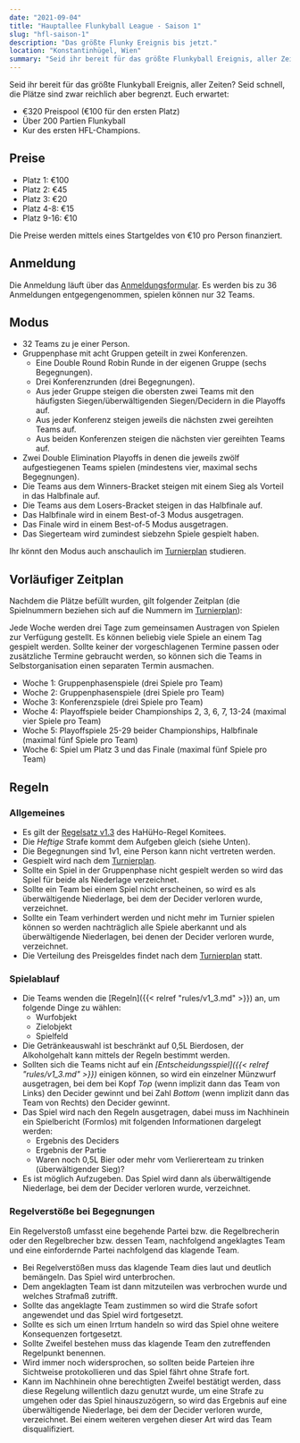 ```yaml
---
date: "2021-09-04"
title: "Hauptallee Flunkyball League - Saison 1"
slug: "hfl-saison-1"
description: "Das größte Flunky Ereignis bis jetzt."
location: "Konstantinhügel, Wien"
summary: "Seid ihr bereit für das größte Flunkyball Ereignis, aller Zeiten? Seid schnell, die Plätze sind zwar reichlich aber begrenzt. Euch erwartet: über €300 Preispool, 200 Partien Flunkyball und die Kur des ersten HFL-Champions."
---
```

Seid ihr bereit für das größte Flunkyball Ereignis, aller Zeiten? Seid schnell,
die Plätze sind zwar reichlich aber begrenzt. Euch erwartet:

- €320 Preispool (€100 für den ersten Platz)
- Über 200 Partien Flunkyball
- Kur des ersten HFL-Champions.

## Preise

- Platz 1: €100
- Platz 2: €45
- Platz 3: €20
- Platz 4-8: €15
- Platz 9-16: €10

Die Preise werden mittels eines Startgeldes von €10 pro Person finanziert.

## Anmeldung

Die Anmeldung läuft über das
[Anmeldungsformular](https://forms.gle/oj8NpJf6B2DtEsjZ8). Es werden bis zu 36
Anmeldungen entgegengenommen, spielen können nur 32 Teams.

## Modus

- 32 Teams zu je einer Person.
- Gruppenphase mit acht Gruppen geteilt in zwei Konferenzen.
  - Eine Double Round Robin Runde in der eigenen Gruppe (sechs Begegnungen).
  - Drei Konferenzrunden (drei Begegnungen).
  - Aus jeder Gruppe steigen die obersten zwei Teams mit den häufigsten
    Siegen/überwältigenden Siegen/Decidern in die Playoffs auf.
  - Aus jeder Konferenz steigen jeweils die nächsten zwei gereihten Teams auf.
  - Aus beiden Konferenzen steigen die nächsten vier gereihten Teams auf.
- Zwei Double Elimination Playoffs in denen die jeweils zwölf aufgestiegenen
  Teams spielen (mindestens vier, maximal sechs Begegnungen).
- Die Teams aus dem Winners-Bracket steigen mit einem Sieg als Vorteil in das
  Halbfinale auf.
- Die Teams aus dem Losers-Bracket steigen in das Halbfinale auf.
- Das Halbfinale wird in einem Best-of-3 Modus ausgetragen.
- Das Finale wird in einem Best-of-5 Modus ausgetragen.
- Das Siegerteam wird zumindest siebzehn Spiele gespielt haben.

Ihr könnt den Modus auch anschaulich im
[Turnierplan](https://docs.google.com/spreadsheets/d/1m3xTGM5kFjYiyqQcSN8xgM1dlCR-FFavkQp8OuNA62A/edit?usp=sharing)
studieren.

## Vorläufiger Zeitplan


Nachdem die Plätze befüllt wurden, gilt folgender Zeitplan (die Spielnummern
beziehen sich auf die Nummern im
[Turnierplan](https://docs.google.com/spreadsheets/d/1m3xTGM5kFjYiyqQcSN8xgM1dlCR-FFavkQp8OuNA62A/edit?usp=sharing)):

Jede Woche werden drei Tage zum gemeinsamen Austragen von Spielen zur Verfügung
gestellt. Es können beliebig viele Spiele an einem Tag gespielt werden. Sollte
keiner der vorgeschlagenen Termine passen oder zusätzliche Termine gebraucht
werden, so können sich die Teams in Selbstorganisation einen separaten Termin
ausmachen.

- Woche 1: Gruppenphasenspiele (drei Spiele pro Team)
- Woche 2: Gruppenphasenspiele (drei Spiele pro Team)
- Woche 3: Konferenzspiele (drei Spiele pro Team)
- Woche 4: Playoffspiele beider Championships 2, 3, 6, 7, 13-24 (maximal vier
  Spiele pro Team)
- Woche 5: Playoffspiele 25-29 beider Championships, Halbfinale (maximal fünf
  Spiele pro Team)
- Woche 6: Spiel um Platz 3 und das Finale (maximal fünf Spiele pro Team)


## Regeln

### Allgemeines

- Es gilt der [Regelsatz v1.3](https://github.com/Hauptallee-Huegel-Homies/Flunkyball-Rules/releases/download/1.3-Final%2B2/de.pdf)
  des HaHüHo-Regel Komitees.
- Die *Heftige* Strafe kommt dem Aufgeben gleich (siehe Unten).
- Die Begegnungen sind 1v1, eine Person kann nicht vertreten werden.
- Gespielt wird nach dem
  [Turnierplan](https://docs.google.com/spreadsheets/d/1m3xTGM5kFjYiyqQcSN8xgM1dlCR-FFavkQp8OuNA62A/edit?usp=sharing).
- Sollte ein Spiel in der Gruppenphase nicht gespielt werden so wird das Spiel
  für beide als Niederlage verzeichnet.
- Sollte ein Team bei einem Spiel nicht erscheinen, so wird es als
  überwältigende Niederlage, bei dem der Decider verloren wurde, verzeichnet.
- Sollte ein Team verhindert werden und nicht mehr im Turnier spielen können so
  werden nachträglich alle Spiele aberkannt und als überwältigende Niederlagen,
  bei denen der Decider verloren wurde, verzeichnet.
- Die Verteilung des Preisgeldes findet nach dem
  [Turnierplan](https://docs.google.com/spreadsheets/d/1m3xTGM5kFjYiyqQcSN8xgM1dlCR-FFavkQp8OuNA62A/edit?usp=sharing)
  statt.

### Spielablauf

- Die Teams wenden die [Regeln]({{< relref "rules/v1_3.md" >}}) an, um folgende
Dinge zu wählen:
  - Wurfobjekt
  - Zielobjekt
  - Spielfeld
- Die Getränkeauswahl ist beschränkt auf 0,5L Bierdosen, der Alkoholgehalt kann
  mittels der Regeln bestimmt werden.
- Sollten sich die Teams nicht auf ein _[Entscheidungsspiel]({{< relref
  "rules/v1_3.md" >}})_ einigen können, so wird ein einzelner Münzwurf
  ausgetragen, bei dem bei Kopf *Top* (wenn implizit dann das Team von Links)
  den Decider gewinnt und bei Zahl *Bottom* (wenn implizit dann das Team von
  Rechts) den Decider gewinnt.
- Das Spiel wird nach den Regeln ausgetragen, dabei muss im Nachhinein ein
  Spielbericht (Formlos) mit folgenden Informationen dargelegt werden:
  - Ergebnis des Deciders
  - Ergebnis der Partie
  - Waren noch 0,5L Bier oder mehr vom Verliererteam zu trinken (überwältigender
    Sieg)?
- Es ist möglich Aufzugeben. Das Spiel wird dann als überwältigende Niederlage,
    bei dem der Decider verloren wurde, verzeichnet.

### Regelverstöße bei Begegnungen

Ein Regelverstoß umfasst eine begehende Partei bzw. die Regelbrecherin oder den
Regelbrecher bzw. dessen Team, nachfolgend angeklagtes Team und eine
einfordernde Partei nachfolgend das klagende Team.

- Bei Regelverstößen muss das klagende Team dies laut und deutlich
  bemängeln. Das Spiel wird unterbrochen.
- Dem angeklagten Team ist dann mitzuteilen was verbrochen wurde und welches
  Strafmaß zutrifft.
- Sollte das angeklagte Team zustimmen so wird die Strafe sofort angewendet und
  das Spiel wird fortgesetzt.
- Sollte es sich um einen Irrtum handeln so wird das Spiel ohne weitere
  Konsequenzen fortgesetzt.
- Sollte Zweifel bestehen muss das klagende Team den zutreffenden Regelpunkt
  benennen.
- Wird immer noch widersprochen, so sollten beide Parteien ihre Sichtweise
  protokollieren und das Spiel fährt ohne Strafe fort.
- Kann im Nachhinein ohne berechtigten Zweifel bestätigt werden, dass diese
  Regelung willentlich dazu genutzt wurde, um eine Strafe zu umgehen oder das
  Spiel hinauszuzögern, so wird das Ergebnis auf eine überwältigende Niederlage,
  bei dem der Decider verloren wurde, verzeichnet. Bei einem weiteren vergehen
  dieser Art wird das Team disqualifiziert.
